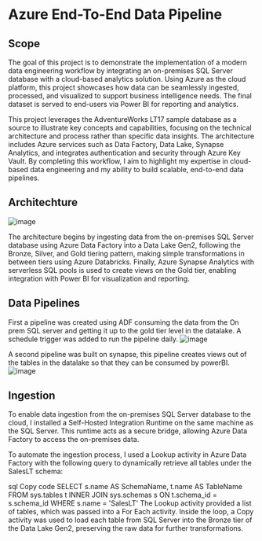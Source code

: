 # Azure End-To-End Data Pipeline

## Scope
The goal of this project is to demonstrate the implementation of a modern data engineering workflow by integrating an on-premises SQL Server database with a cloud-based analytics solution. Using Azure as the cloud platform, this project showcases how data can be seamlessly ingested, processed, and visualized to support business intelligence needs. The final dataset is served to end-users via Power BI for reporting and analytics.

This project leverages the AdventureWorks LT17 sample database as a source to illustrate key concepts and capabilities, focusing on the technical architecture and process rather than specific data insights. The architecture includes Azure services such as Data Factory, Data Lake, Synapse Analytics, and integrates authentication and security through Azure Key Vault. By completing this workflow, I aim to highlight my expertise in cloud-based data engineering and my ability to build scalable, end-to-end data pipelines.

## Architechture
![image](https://github.com/user-attachments/assets/9910cb0a-9cba-4a40-a807-28b1110dc37a)

The architecture begins by ingesting data from the on-premises SQL Server database using Azure Data Factory into a Data Lake Gen2, following the Bronze, Silver, and Gold tiering pattern, making simple transformations in between tiers using Azure Databricks. Finally, Azure Synapse Analytics with serverless SQL pools is used to create views on the Gold tier, enabling integration with Power BI for visualization and reporting.

## Data Pipelines
First a pipeline was created using ADF consuming the data from the On prem SQL server and getting it up to the gold tier level in the datalake. A schedule trigger was added to run the pipeline daily. 
![image](https://github.com/user-attachments/assets/6f23fad9-2bec-4d8e-b210-b3c2960a496e)

A second pipeline was built on synapse, this pipeline creates views out of the tables in the datalake so that they can be consumed by powerBI. 
![image](https://github.com/user-attachments/assets/39445f70-0f19-42a1-bf46-8e6a53b28f1d)


## Ingestion
To enable data ingestion from the on-premises SQL Server database to the cloud, I installed a Self-Hosted Integration Runtime on the same machine as the SQL Server. This runtime acts as a secure bridge, allowing Azure Data Factory to access the on-premises data.

To automate the ingestion process, I used a Lookup activity in Azure Data Factory with the following query to dynamically retrieve all tables under the SalesLT schema:

sql
Copy code
SELECT
    s.name AS SchemaName,
    t.name AS TableName
FROM sys.tables t 
INNER JOIN sys.schemas s ON t.schema_id = s.schema_id
WHERE s.name = 'SalesLT'
The Lookup activity provided a list of tables, which was passed into a For Each activity. Inside the loop, a Copy activity was used to load each table from SQL Server into the Bronze tier of the Data Lake Gen2, preserving the raw data for further transformations.

